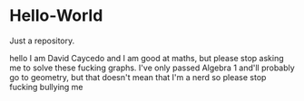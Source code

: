 # Hello-World
Just a repository.

hello I am David Caycedo and I am good at maths,
but please stop asking me to solve these fucking graphs.
I've only passed Algebra 1 and'll probably go to geometry,
but that doesn't mean that I'm a nerd so please stop fucking bullying me
